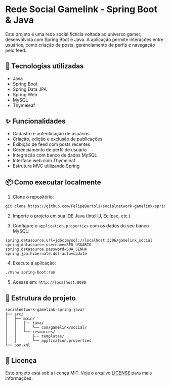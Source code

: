# Rede Social Gamelink - Spring Boot & Java

Este projeto é uma rede social fictícia voltada ao universo gamer, desenvolvida com Spring Boot e Java. A aplicação permite interações entre usuários, como criação de posts, gerenciamento de perfis e navegação pelo feed.

## 🚀 Tecnologias utilizadas

- Java
- Spring Boot
- Spring Data JPA
- Spring Web
- MySQL
- Thymeleaf

## ✨ Funcionalidades

- Cadastro e autenticação de usuários
- Criação, edição e exclusão de publicações
- Exibição de feed com posts recentes
- Gerenciamento de perfil de usuário
- Integração com banco de dados MySQL
- Interface web com Thymeleaf
- Estrutura MVC utilizando Spring

## 📦 Como executar localmente

1. Clone o repositório:
```bash
git clone https://github.com/FelipeBertoli/socialnetwork-gamelink-spring-java.git
```

2. Importe o projeto em sua IDE Java (IntelliJ, Eclipse, etc.)

3. Configure o `application.properties` com os dados do seu banco MySQL:
```properties
spring.datasource.url=jdbc:mysql://localhost:3306/gamelink_social
spring.datasource.username=SEU_USUARIO
spring.datasource.password=SUA_SENHA
spring.jpa.hibernate.ddl-auto=update
```

4. Execute a aplicação:
```bash
./mvnw spring-boot:run
```

5. Acesse em: `http://localhost:8080`

## 📁 Estrutura do projeto

```
socialnetwork-gamelink-spring-java/
├── src/
│   ├── main/
│   │   ├── java/
│   │   │   └── com/gamelink/social/
│   │   └── resources/
│   │       ├── templates/
│   │       └── application.properties
└── pom.xml
```

## 📄 Licença

Este projeto está sob a licença MIT. Veja o arquivo [LICENSE](LICENSE) para mais informações.

